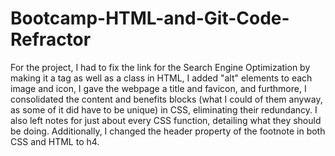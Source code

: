 # Bootcamp-HTML-and-Git-Code-Refractor
For the project, I had to fix the link for the Search Engine Optimization by making it a tag as well as a class in HTML, I added "alt" elements to each image and icon, I gave the webpage a title and favicon, and furthmore, I consolidated the content and benefits blocks (what I could of them anyway, as some of it did have to be unique) in CSS, eliminating their redundancy. I also left notes for just about every CSS function, detailing what they should be doing. Additionally, I changed the header property of the footnote in both CSS and HTML to h4.
